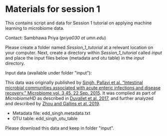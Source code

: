 # Materials for session 1
This contains script and data for Session 1 tutorial on applying machine learning to microbiome data.

Contact: Sambhawa Priya (*priya030 at umn.edu*)

Please create a folder named _Session_1_tutorial_ at a relevant location on your computer. Next, create a directory within _Session_1_tutorial_ called _input_ and place the input files below (metadata and otu table) in the _input_ directory. 

Input data (available under folder "input"):

This data was originally published by [Singh, Pallavi et al. “Intestinal microbial communities associated with acute enteric infections and disease recovery.” Microbiome vol. 3 45. 22 Sep. 2015](https://www.ncbi.nlm.nih.gov/pmc/articles/PMC4579588/). It was complied as part of _MicrobiomeHD_ as described in [Duvallet et al. 2017](https://doi.org/10.1038/s41467-017-01973-8), and further analyzed and described by [Zhou and Gallins et al. 2019](https://www.frontiersin.org/article/10.3389/fgene.2019.00579). 

- Metadata file: edd_singh.metadata.txt 
- OTU table: edd_singh_otu_table

Please download this data and keep in folder "input".   
